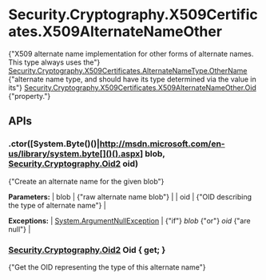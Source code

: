 # Security.Cryptography.X509Certificates.X509AlternateNameOther

{"X509 alternate name implementation for other forms of alternate names. This type always uses the"} [Security.Cryptography.X509Certificates.AlternateNameType.OtherName](Security.Cryptography.X509Certificates.AlternateNameType.OtherName) {"alternate name type, and should have its type determined via the value in its"} [Security.Cryptography.X509Certificates.X509AlternateNameOther.Oid](Security.Cryptography.X509Certificates.X509AlternateNameOther.Oid) {"property."} 

## APIs

### .ctor([System.Byte[](System.Byte[)()()|http://msdn.microsoft.com/en-us/library/system.byte[]()().aspx] blob, [Security.Cryptography.Oid2](Security.Cryptography.Oid2) oid)

{"Create an alternate name for the given blob"} 

**Parameters:**
| blob | {"raw alternate name blob"}  |
| oid | {"OID describing the type of alternate name"}  |

**Exceptions:**
| [System.ArgumentNullException](http://msdn.microsoft.com/en-us/library/system.argumentnullexception.aspx) | {"if"} _blob_ {"or"} _oid_ {"are null"}  |


### [Security.Cryptography.Oid2](Security.Cryptography.Oid2) Oid { get; }

{"Get the OID representing the type of this alternate name"} 

